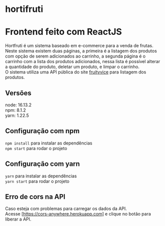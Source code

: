 # hortifruti
# Frontend feito com ReactJS

Hortfruti é um sistema baseado em e-commerce para a venda de frutas. Neste sistema existem duas páginas, a primeira é a listagem dos produtos com opção de serem adicionados ao carrinho, a segunda página é o carrinho com a lista dos produtos adicionados, nessa lista é possível alterar a quantidade do produto, deletar um produto, e limpar o carrinho.<br/>
O sistema utiliza uma API pública do site <a href="https://www.fruityvice.com/doc/index.html">fruityvice</a> para listagem dos produtos.

## Versões

node: 16.13.2<br/>
npm: 8.1.2<br/>
yarn: 1.22.5<br/>

## Configuração com npm
`npm install` para instalar as dependências<br/>
`npm start` para rodar o projeto

## Configuração com yarn
`yarn` para instalar as dependências<br/>
`yarn start` para rodar o projeto

## Erro de cors na API
Caso esteja com problemas para carregar os dados da API.\
Acesse [https://cors-anywhere.herokuapp.com] e clique no botão para liberar a API.